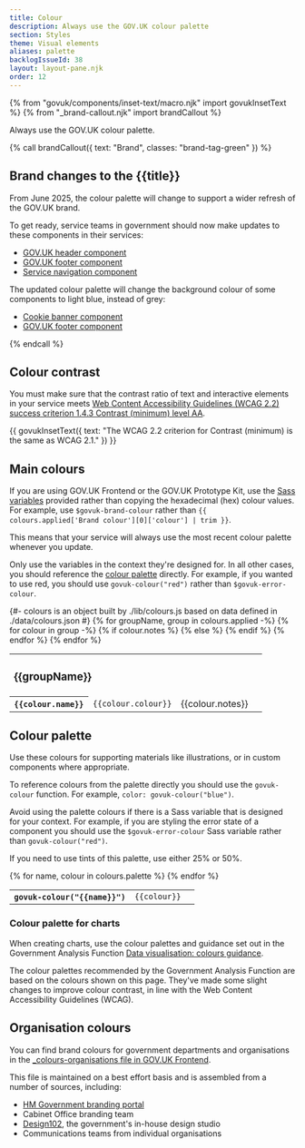 ```yaml
---
title: Colour
description: Always use the GOV.UK colour palette
section: Styles
theme: Visual elements
aliases: palette
backlogIssueId: 38
layout: layout-pane.njk
order: 12
---
```


{% from "govuk/components/inset-text/macro.njk" import govukInsetText %}
{% from "_brand-callout.njk" import brandCallout %}

Always use the GOV.UK colour palette.

{% call brandCallout({ text: "Brand", classes: "brand-tag-green" }) %}

<h2>Brand changes to the {{title}}</h2>
<p class="govuk-body">From June 2025, the colour palette will change to support a wider refresh of the GOV.UK brand. </p>

<p class="govuk-body">To get ready, service teams in government should now make updates to these components in their services:</p>
<ul class="govuk-list govuk-list--bullet">
  <li><a href="/components/header/" class="govuk-link">GOV.UK header component</a></li>
  <li><a href="/components/footer/" class="govuk-link">GOV.UK footer component</a></li>
  <li><a href="/components/service-navigation/" class="govuk-link">Service navigation component</a></li>
</ul>

<p class="govuk-body">The updated colour palette will change the background colour of some components to light blue, instead of grey:</p>
<ul class="govuk-list">
<li><a href="/components/cookie-banner/" class="govuk-link">Cookie banner component</a></li>
<li><a href="/components/footer/" class="govuk-link">GOV.UK footer component</a></li>
</ul>

{% endcall %}

## Colour contrast

You must make sure that the contrast ratio of text and interactive elements in your service meets [Web Content Accessibility Guidelines (WCAG 2.2) success criterion 1.4.3 Contrast (minimum) level AA](https://www.w3.org/TR/WCAG22/#contrast-minimum).

{{ govukInsetText({
  text: "The WCAG 2.2 criterion for Contrast (minimum) is the same as WCAG 2.1."
}) }}

## Main colours

If you are using GOV.UK Frontend or the GOV.UK Prototype Kit, use the [Sass variables](https://frontend.design-system.service.gov.uk/sass-api-reference/#colours) provided rather than copying the hexadecimal (hex) colour values. For example, use `$govuk-brand-colour` rather than `{{ colours.applied['Brand colour'][0]['colour'] | trim }}`.

This means that your service will always use the most recent colour palette whenever you update.

Only use the variables in the context they're designed for. In all other cases, you should reference the [colour palette](#colour-palette) directly. For example, if you wanted to use red, you should use `govuk-colour("red")` rather than `$govuk-error-colour`.

<table class="govuk-body app-colour-list" summary="Table of main colours">
  <tbody>
  {#- colours is an object built by ./lib/colours.js based on data defined in ./data/colours.json #}
  {% for groupName, group in colours.applied -%}
    <tr>
      <td colspan="3">
        <h3 class="govuk-heading-m {% if not loop.first %}govuk-!-padding-top-6{% endif %}">
        {{groupName}}
        </h3>
      </td>
    </tr>
    {% for colour in group -%}
      <tr class="app-colour-list-row">
        <th class="app-colour-list-column app-colour-list-column--name" scope="row">
          <span class="app-swatch {% if colour.colour == "#ffffff" %}app-swatch-border{% endif %}" style="background-color:{{colour.colour}}"></span>
          <code>{{colour.name}}</code>
        </th>
        <td class="app-colour-list-column app-colour-list-column--colour">
          <code>{{colour.colour}}</code>
        </td>
        {% if colour.notes %}
        <td class="app-colour-list-column app-colour-list-column--notes">
          {{colour.notes}}
        </td>
        {% else %}
        <td class="app-colour-list-column app-colour-list-column--notes">
        </td>
        {% endif %}
      </tr>
    {% endfor %}
  {% endfor %}
  </tbody>
</table>

## Colour palette

Use these colours for supporting materials like illustrations, or in custom components where appropriate.

To reference colours from the palette directly you should use the `govuk-colour` function. For example, `color: govuk-colour("blue")`.

Avoid using the palette colours if there is a Sass variable that is designed for your context. For example, if you are styling the error state of a component you should use the `$govuk-error-colour` Sass variable rather than `govuk-colour("red")`.

If you need to use tints of this palette, use either 25% or 50%.

<table class="govuk-body app-colour-list" summary="Table of extended colours">
  <tbody>
  {% for name, colour in colours.palette %}
    <tr class="app-colour-list-row">
      <th class="app-colour-list-column app-colour-list-column--name" scope="row">
        <span class="app-swatch {% if colour == "#ffffff" %}app-swatch-border{% endif %}" style="background-color:{{colour}}"></span>
        <code>govuk-colour("{{name}}")</code>
      </th>
      <td class="app-colour-list-column app-colour-list-column--colour">
        <code>{{colour}}</code>
      </td>
      <td class="app-colour-list-column app-colour-list-column--notes"></td>
    </tr>
  {% endfor %}
 </tbody>
</table>

### Colour palette for charts

When creating charts, use the colour palettes and guidance set out in the Government Analysis Function [Data visualisation: colours guidance](https://analysisfunction.civilservice.gov.uk/policy-store/data-visualisation-colours-in-charts/).

The colour palettes recommended by the Government Analysis Function are based on the colours shown on this page. They've made some slight changes to improve colour contrast, in line with the Web Content Accessibility Guidelines (WCAG).

## Organisation colours

You can find brand colours for government departments and organisations in the [\_colours-organisations file in GOV.UK Frontend](https://github.com/alphagov/govuk-frontend/blob/main/packages/govuk-frontend/src/govuk/settings/_colours-organisations.scss).

This file is maintained on a best effort basis and is assembled from a number of sources, including:

- [HM Government branding portal](https://hmgbrand.gcs.civilservice.gov.uk/)
- Cabinet Office branding team
- [Design102](https://design102.co.uk/), the government's in-house design studio
- Communications teams from individual organisations

